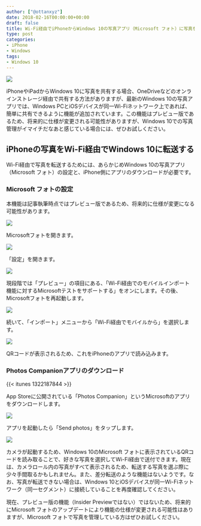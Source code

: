 ```yaml
---
author: ["@ottanxyz"]
date: 2018-02-16T00:00:00+00:00
draft: false
title: Wi-Fi経由でiPhoneからWindows 10の写真アプリ（Microsoft フォト）に写真を転送する方法
type: post
categories:
- iPhone
- Windows
tags:
- Windows 10
---
```


![](180216-5a86e20c71894.jpg)

iPhoneやiPadからWindows 10に写真を共有する場合、OneDriveなどのオンラインストレージ経由で共有する方法がありますが、最新のWindows 10の写真アプリでは、Windows PCとiOSデバイスが同一Wi-Fiネットワーク上であれば、簡単に共有できるように機能が追加されています。この機能はプレビュー版であるため、将来的に仕様が変更される可能性がありますが、Windows 10での写真管理がイマイチだなあと感じている場合には、ぜひお試しください。

## iPhoneの写真をWi-Fi経由でWindows 10に転送する

Wi-Fi経由で写真を転送するためには、あらかじめWindows 10の写真アプリ（Microsoft フォト）の設定と、iPhone側にアプリのダウンロードが必要です。

### Microsoft フォトの設定

本機能は記事執筆時点ではプレビュー版であるため、将来的に仕様が変更になる可能性があります。

![](180216-5a86e219f1431.png)

Microsoftフォトを開きます。

![](180216-5a86e222233bd.png)

「設定」を開きます。

![](180216-5a86e228df3dc.png)

現段階では「プレビュー」の項目にある、「Wi-Fi経由でのモバイルインポート機能に対するMicrosoftテストをサポートする」をオンにします。その後、Microsoftフォトを再起動します。

![](180216-5a86e230bd931.png)

続いて、「インポート」メニューから「Wi-Fi経由でモバイルから」を選択します。

![](180216-5a86e23bcdf76.png)

QRコードが表示されるため、これをiPhoneのアプリで読み込みます。

### Photos Companionアプリのダウンロード

{{< itunes 1322187844 >}}

App Storeに公開されている「Photos Companion」というMicrosoftのアプリをダウンロードします。

![](180216-5a86e24592ac0.png)

アプリを起動したら「Send photos」をタップします。

![](180216-5a86e24d09f97.png)

カメラが起動するため、Windows 10のMicrosoft フォトに表示されているQRコードを読み取ることで、好きな写真を選択してWi-Fi経由で送付できます。現在は、カメラロール内の写真がすべて表示されるため、転送する写真を選ぶ際に少々手間取るかもしれません。また、差分転送のような機能はないようです。なお、写真が転送できない場合は、Windows 10とiOSデバイスが同一Wi-Fiネットワーク（同一セグメント）に接続していることを再度確認してください。

現在、プレビュー版の機能（Insider Previewではない）ではないため、将来的にMicrosoft フォトのアップデートにより機能の仕様が変更される可能性はありますが、Microsoft フォトで写真を管理している方はぜひお試しください。

